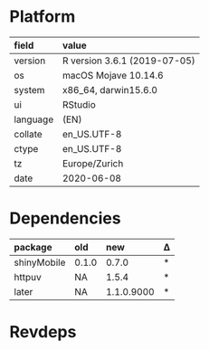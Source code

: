 # Platform

|field    |value                        |
|:--------|:----------------------------|
|version  |R version 3.6.1 (2019-07-05) |
|os       |macOS Mojave 10.14.6         |
|system   |x86_64, darwin15.6.0         |
|ui       |RStudio                      |
|language |(EN)                         |
|collate  |en_US.UTF-8                  |
|ctype    |en_US.UTF-8                  |
|tz       |Europe/Zurich                |
|date     |2020-06-08                   |

# Dependencies

|package     |old   |new        |Δ  |
|:-----------|:-----|:----------|:--|
|shinyMobile |0.1.0 |0.7.0      |*  |
|httpuv      |NA    |1.5.4      |*  |
|later       |NA    |1.1.0.9000 |*  |

# Revdeps


